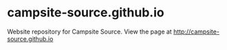 # campsite-source.github.io
Website repository for Campsite Source.
View the page at http://campsite-source.github.io
